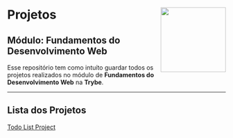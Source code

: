 <div align="center">
  <img height="150px" align="right" src="https://theme.zdassets.com/theme_assets/9633455/9814df697eaf49815d7df109110815ff887b3457.png" />
  <div align="left" style="display: inline_block">
    <h1>Projetos</h1>
    <h2>Módulo: Fundamentos do Desenvolvimento Web</h2>
    <span>Esse repositório tem como intuíto guardar todos os projetos realizados no módulo de <b>Fundamentos do Desenvolvimento Web</b> na <b>Trybe</b>.</span>       </div>
</div>

---

<div align="left" style="display: inline_block">
  <h2>Lista dos Projetos</h2>
  <a href="https://marlondlacerda.github.io/trybe-projetos/todo-list/">Todo List Project<a>
</div>
